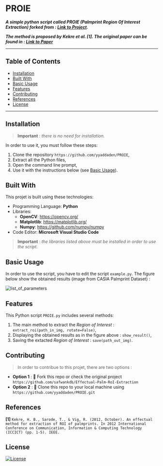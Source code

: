 # PROIE

***A simple python script called PROIE (Palmprint Region Of Interest Extraction) forked from : [Link to Project](https://github.com/safwankdb/Effectual-Palm-RoI-Extraction).***

***The method is proposed by Kekre et al. [1]. The original paper can be found in : [Link to Paper](https://ieeexplore.ieee.org/abstract/document/6398207)***

---

## Table of Contents

- [Installation](#installation)
- [Built With](#built-with)
- [Basic Usage](#basic-usage)
- [Features](#features)
- [Contributing](#contributing)
- [References](#references)
- [License](#license)

---

## Installation

> **Important** : *there is no need for installation.*

In order to use it, you must follow these steps:

1. Clone the repository `https://github.com/yyaddaden/PROIE`,
2. Extract all the Python files,
3. Open the command line prompt,
4. Use it with the instructions below (see [Basic Usage](#basic-usage)).

## Built With

This projet is built using these technologies:

- Programming Language: **Python**
- Libraries: 
  - **OpenCV**: https://opencv.org/
  - **Matplotlib**: https://matplotlib.org/
  - **Numpy**: https://github.com/numpy/numpy
- Code Editor: **Microsoft Visual Studio Code**

> **Important** : *the libraries listed above must be installed in order to use the script.*

## Basic Usage

In order to use the script, you have to edit the script `example.py`. The figure below show the obtained results (image from CASIA Palmprint Dataset) :

![list_of_parameters](resources/figure.png)

## Features

This Python script `PROIE.py` includes several methods:

1. The main method to extract the *Region of Interest* : `extract_roi(path_in_img, rotate=False)`,
2. Displaying the obtained results as in the figure above : `show_result()`, 
3. Saving the extacted *Region of Interest* : `save(path_out_img)`.

## Contributing

> In order to contribue to this projet, there are two options :

- **Option 1** : 🍴 Fork this repo or check the original project `https://github.com/safwankdb/Effectual-Palm-RoI-Extraction`
- **Option 2** : 👯 Clone this repo to your local machine using `https://github.com/yyaddaden/PROIE.git`

## References

**[1]** `Kekre, H. B., Sarode, T., & Vig, R. (2012, October). An effectual method for extraction of ROI of palmprints. In 2012 International Conference on Communication, Information & Computing Technology (ICCICT) (pp. 1-5). IEEE.`

## License

[![License](http://img.shields.io/:license-mit-blue.svg?style=flat-square)](http://opensource.org/licenses/mit-license.php)
